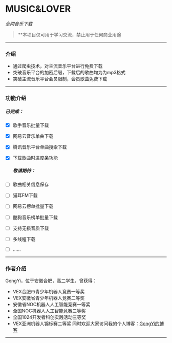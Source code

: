 # MUSIC&LOVER
*全网音乐下载*

> **本项目仅可用于学习交流，禁止用于任何商业用途

---

### 介绍

* 通过爬虫技术，对主流音乐平台进行免费下载
* 突破音乐平台的加密后缀，下载后的歌曲均为为mp3格式
* 突破主流音乐平台会员限制，会员歌曲免费下载

---

### 功能介绍

##### 已完成：

- [x] 歌手音乐批量下载
- [x] 网易云音乐单曲下载
- [x] 腾讯音乐平台单曲搜索下载
- [x] 下载歌曲时进度条功能
  
  ##### 敬请期待：
- [ ] 歌曲相关信息保存
- [ ] 猫耳FM下载
- [ ] 网易云榜单批量下载
- [ ] 酷狗音乐榜单批量下载
- [ ] 支持无损音质下载
- [ ] 多线程下载
- [ ] ......

---

### 作者介绍

GongYi，位于安徽合肥，高二学生，曾获得：

* VEX合肥市青少年机器人竞赛一等奖
* VEX安徽省青少年机器人竞赛二等奖
* 安徽省NOC机器人人工智能竞赛一等奖
* 全国NOC机器人人工智能竞赛三等奖
* 全国1024开发者科创实践活动三等奖
* VEX亚洲机器人锦标赛二等奖
  同时欢迎大家访问我的个人博客：[GongYi的博客](https://gongyi420.github.io/)

---

